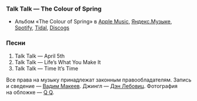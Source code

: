 ### Talk Talk — The Colour of Spring

- Альбом «The Colour of Spring» в
	[Apple Music](https://music.apple.com/album/696811651),
	[Яндекс.Музыке](https://music.yandex.com/album/213292),
	[Spotify](https://open.spotify.com/album/70V1kL7w7Q9pDU4I6zDjYE),
	[Tidal](https://tidal.com/browse/album/1486039),
	[Discogs](https://www.discogs.com/master/26239)

### Песни

1. Talk Talk — April 5th
2. Talk Talk — Life’s What You Make It
3. Talk Talk — Time It’s Time

Все права на музыку принадлежат законным правообладателям.
Запись и сведение — [Вадим Макеев](https://pepelsbey.dev/).
Джингл — [Дэн Лебовиц](https://www.youtube.com/channel/UC38A5qHrlc_Zgua7vL4b96w).
Фотография на обложке — [Q Q](https://unsplash.com/photos/mr80rHY897U).
